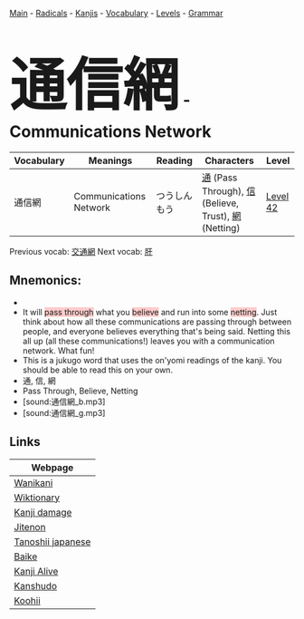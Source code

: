 <style> bigfont {font-size: 100px}</style>
[Main](../README.md) -
[Radicals](../radicals.md) -
[Kanjis](../kanjis.md) -
[Vocabulary](../vocabulary.md) -
[Levels](../levels.md) -
[Grammar](../grammar.md)
# <bigfont> 通信網</bigfont> - Communications Network 

| Vocabulary | Meanings | Reading | Characters | Level |
| --- | --- | --- | --- | --- |
| 通信網 | Communications Network | つうしんもう |  [通](../kanjis/通.md) (Pass Through), [信](../kanjis/信.md) (Believe, Trust), [網](../kanjis/網.md) (Netting) | [Level 42](../levels/wk_level42.md) |

Previous vocab: [交通網](交通網.md) Next vocab: [肝](肝.md) 

## Mnemonics:

* 
* It will <span style="background-color:#ffcccb"> pass through</span> what you <span style="background-color:#ffcccb"> believe</span> and run into some <span style="background-color:#ffcccb"> netting</span>. Just think about how all these communications are passing through between people, and everyone believes everything that's being said. Netting this all up (all these communications!) leaves you with a communication network. What fun!
* This is a jukugo word that uses the on'yomi readings of the kanji. You should be able to read this on your own.
* 通, 信, 網
* Pass Through, Believe, Netting
* [sound:通信網_b.mp3]
* [sound:通信網_g.mp3]


## Links 

| Webpage |
| --- |
| [Wanikani          ](https://www.wanikani.com/kanji/通信網) |
| [Wiktionary        ](https://en.wiktionary.org/wiki/通信網) |
| [Kanji damage      ](http://www.kanjidamage.com/kanji/search?utf8=✓&q=通信網) |
| [Jitenon           ](https://jitenon.com/kanji/通信網) |
| [Tanoshii japanese ](https://www.tanoshiijapanese.com/dictionary/kanji.cfm?k=通信網) |
| [Baike             ](https://baike.baidu.com/item/通信網) |
| [Kanji Alive       ](https://app.kanjialive.com/通信網) |
| [Kanshudo          ](https://www.kanshudo.com/searchmn?q=通信網) |
| [Koohii            ](https://kanji.koohii.com/study/kanji/通信網) |
